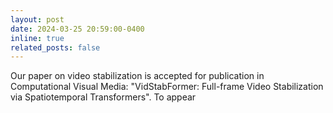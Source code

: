 ```yaml
---
layout: post
date: 2024-03-25 20:59:00-0400
inline: true
related_posts: false
---
```


Our paper on video stabilization is accepted for publication in Computational Visual Media: "VidStabFormer: Full-frame Video Stabilization via Spatiotemporal Transformers". To appear
